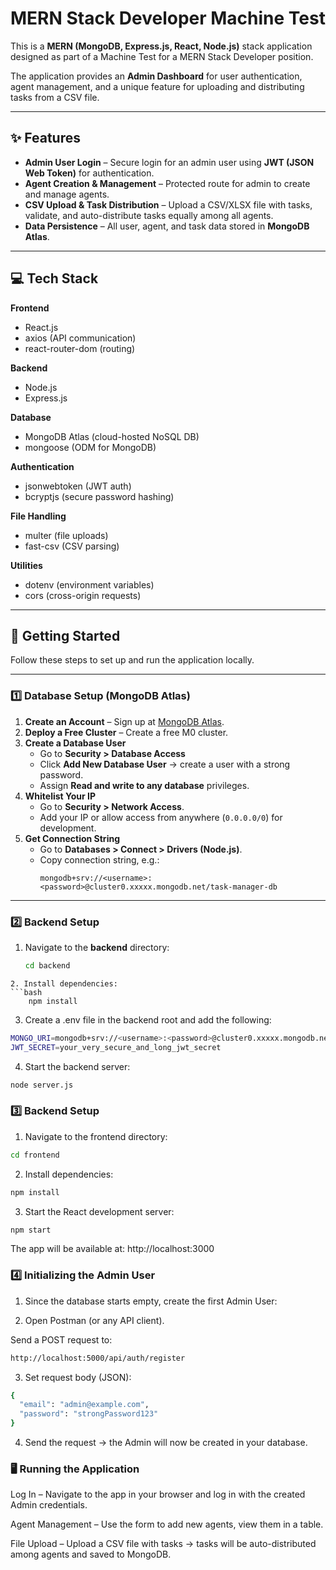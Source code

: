 # MERN Stack Developer Machine Test  

This is a **MERN (MongoDB, Express.js, React, Node.js)** stack application designed as part of a Machine Test for a MERN Stack Developer position.  

The application provides an **Admin Dashboard** for user authentication, agent management, and a unique feature for uploading and distributing tasks from a CSV file.  

---

## ✨ Features  

- **Admin User Login** – Secure login for an admin user using **JWT (JSON Web Token)** for authentication.  
- **Agent Creation & Management** – Protected route for admin to create and manage agents.  
- **CSV Upload & Task Distribution** – Upload a CSV/XLSX file with tasks, validate, and auto-distribute tasks equally among all agents.  
- **Data Persistence** – All user, agent, and task data stored in **MongoDB Atlas**.  

---

## 💻 Tech Stack  

**Frontend**  
- React.js  
- axios (API communication)  
- react-router-dom (routing)  

**Backend**  
- Node.js  
- Express.js  

**Database**  
- MongoDB Atlas (cloud-hosted NoSQL DB)  
- mongoose (ODM for MongoDB)  

**Authentication**  
- jsonwebtoken (JWT auth)  
- bcryptjs (secure password hashing)  

**File Handling**  
- multer (file uploads)  
- fast-csv (CSV parsing)  

**Utilities**  
- dotenv (environment variables)  
- cors (cross-origin requests)  

---

## 🚀 Getting Started  

Follow these steps to set up and run the application locally.  

---

### 1️⃣ Database Setup (MongoDB Atlas)  

1. **Create an Account** – Sign up at [MongoDB Atlas](https://www.mongodb.com/cloud/atlas).  
2. **Deploy a Free Cluster** – Create a free M0 cluster.  
3. **Create a Database User**  
   - Go to **Security > Database Access**  
   - Click **Add New Database User** → create a user with a strong password.  
   - Assign **Read and write to any database** privileges.  
4. **Whitelist Your IP**  
   - Go to **Security > Network Access**.  
   - Add your IP or allow access from anywhere (`0.0.0.0/0`) for development.  
5. **Get Connection String**  
   - Go to **Databases > Connect > Drivers (Node.js)**.  
   - Copy connection string, e.g.:  
     ```
     mongodb+srv://<username>:<password>@cluster0.xxxxx.mongodb.net/task-manager-db
     ```

---

### 2️⃣ Backend Setup  

1. Navigate to the **backend** directory:  
   ```bash
   cd backend
```
2. Install dependencies:
```bash
    npm install
```

3. Create a .env file in the backend root and add the following:
```bash
MONGO_URI=mongodb+srv://<username>:<password>@cluster0.xxxxx.mongodb.net/task-manager-db?retryWrites=true&w=majority&appName=Cluster0
JWT_SECRET=your_very_secure_and_long_jwt_secret

```
4. Start the backend server:

```bash
node server.js
```
### 3️⃣ Backend Setup  

1. Navigate to the frontend directory:
```bash
cd frontend
```

2. Install dependencies:
```bash
npm install
```

3. Start the React development server:
```bash
npm start
```

The app will be available at: http://localhost:3000

### 4️⃣ Initializing the Admin User

1. Since the database starts empty, create the first Admin User:

2. Open Postman (or any API client).

Send a POST request to:
```bash
http://localhost:5000/api/auth/register
```

3. Set request body (JSON):
```bash
{
  "email": "admin@example.com",
  "password": "strongPassword123"
}
```

4. Send the request → the Admin will now be created in your database.

### 🖥️ Running the Application

Log In – Navigate to the app in your browser and log in with the created Admin credentials.

Agent Management – Use the form to add new agents, view them in a table.

File Upload – Upload a CSV file with tasks → tasks will be auto-distributed among agents and saved to MongoDB.